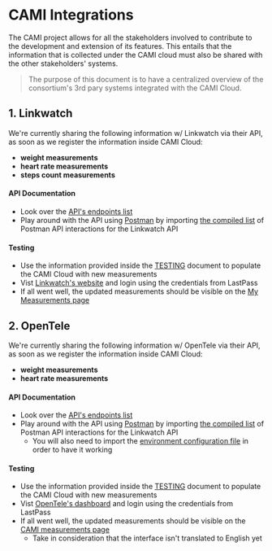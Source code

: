 # CAMI Integrations

The CAMI project allows for all the stakeholders involved to contribute to the development and extension of its features. This entails that the information that is collected under the CAMI cloud must also be shared with the other stakeholders' systems.

> The purpose of this document is to have a centralized overview of the consortium's 3rd pary systems integrated with the CAMI Cloud.

## 1. Linkwatch

We're currently sharing the following information w/ Linkwatch via their API, as soon as we register the information inside CAMI Cloud:
* **weight measurements**
* **heart rate measurements**
* **steps count measurements**

#### API Documentation
* Look over the [API's endpoints list](https://linkwatchrestservicetest.azurewebsites.net/Help/)
* Play around with the API using [Postman](https://www.getpostman.com/) by importing [the compiled list](https://www.getpostman.com/collections/3610b13f2b4f37f0223e) of Postman API interactions for the Linkwatch API

#### Testing
* Use the information provided inside the [TESTING](TESTING.md) document to populate the CAMI Cloud with new measurements
* Vist [Linkwatch's website](http://www.mylinkwatch.se/) and login using the credentials from LastPass
* If all went well, the updated measurements should be visible on the [My Measurements page](http://www.mylinkwatch.se/my-measurements/)


## 2. OpenTele

We're currently sharing the following information w/ OpenTele via their API, as soon as we register the information inside CAMI Cloud:
* **weight measurements**
* **heart rate measurements**

#### API Documentation
* Look over the [API's endpoints list](https://bitbucket.org/4s/opentele2-citizen-server/src/afa35a584cbe2efe5adbdcc3dcd152d294243a34/docs/patient-api/PatientApi.md?at=master&fileviewer=file-view-default)
* Play around with the API using [Postman](https://www.getpostman.com/) by importing [the compiled list](https://www.getpostman.com/collections/c03e6655dcb424673961) of Postman API interactions for the Linkwatch API
  * You will also need to import the [environment configuration file](https://drive.google.com/open?id=0B5R_gDLmaW5Udk8zQVVPVVhfTnc) in order to have it working

#### Testing
* Use the information provided inside the [TESTING](TESTING.md) document to populate the CAMI Cloud with new measurements
* Vist [OpenTele's dashboard](https://opentele.aliviate.dk:4287/opentele-server/) and login using the credentials from LastPass
* If all went well, the updated measurements should be visible on the [CAMI measurements page](https://opentele.aliviate.dk:4287/opentele-server/patient/questionnaires/13)
  * Take in consideration that the interface isn't translated to English yet
